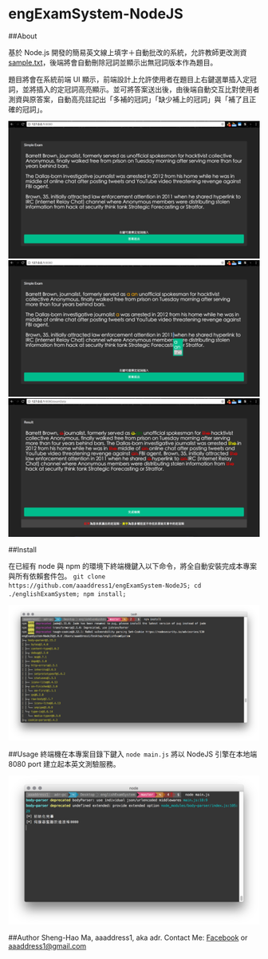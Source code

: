 # engExamSystem-NodeJS

##About

基於 Node.js 開發的簡易英文線上填字＋自動批改的系統，允許教師更改測資 [sample.txt](sample.txt)，後端將會自動刪除冠詞並顯示出無冠詞版本作為題目。

題目將會在系統前端 UI 顯示，前端設計上允許使用者在題目上右鍵選單插入定冠詞，並將插入的定冠詞高亮顯示。並可將答案送出後，由後端自動交互比對使用者測資與原答案，自動高亮註記出「多補的冠詞」「缺少補上的冠詞」與「補了且正確的冠詞」。

![](Demo2.png)
![](Demo3.png)
![](Demo1.png)

##Install

在已經有 node 與 npm 的環境下終端機鍵入以下命令，將全自動安裝完成本專案與所有依賴套件包。
`git clone https://github.com/aaaddress1/engExamSystem-NodeJS; cd ./englishExamSystem; npm install;`

![](Install.png)

##Usage
終端機在本專案目錄下鍵入 `node main.js` 將以 NodeJS 引擎在本地端 8080 port 建立起本英文測驗服務。

![](Usage.png)

##Author
Sheng-Hao Ma, aaaddress1, aka adr. Contact Me: [Facebook](http://fb.com/aaaddress1) or aaaddress1@gmail.com